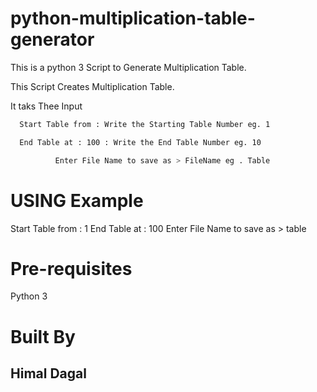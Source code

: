 # python-multiplication-table-generator
This is a python 3 Script to Generate Multiplication Table.

This Script Creates Multiplication Table.

It taks Thee Input
``` bash
  Start Table from : Write the Starting Table Number eg. 1
```

``` bash
  End Table at : 100 : Write the End Table Number eg. 10
```
``` bash           
          Enter File Name to save as > FileName eg . Table
```

# USING Example

Start Table from : 1
End Table at : 100
Enter File Name to save as > table

# Pre-requisites
Python 3

# Built By
 
 ## Himal Dagal
